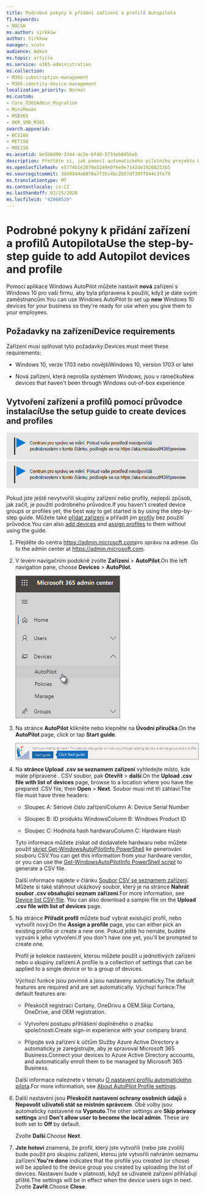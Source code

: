 ```yaml
---
title: Podrobné pokyny k přidání zařízení a profilů Autopilota
f1.keywords:
- NOCSH
ms.author: sirkkuw
author: Sirkkuw
manager: scotv
audience: Admin
ms.topic: article
ms.service: o365-administration
ms.collection:
- M365-subscription-management
- M365-identity-device-management
localization_priority: Normal
ms.custom:
- Core_O365Admin_Migration
- MiniMaven
- MSB365
- OKR_SMB_M365
search.appverid:
- BCS160
- MET150
- MOE150
ms.assetid: be5b6d90-3344-4c5e-bf40-5733eb845beb
description: Přečtěte si, jak pomocí automatického pilotního projektu Windows nastavit nová zařízení s Windows 10 pro vaši firmu.
ms.openlocfilehash: e5774b1e2079a5249e0f6e9e7142de19268253b5
ms.sourcegitcommit: 3dd9944a6070a7f35c4bc2b57df397f844c3fe79
ms.translationtype: MT
ms.contentlocale: cs-CZ
ms.lasthandoff: 02/15/2020
ms.locfileid: "42068519"
---
```

# <a name="use-the-step-by-step-guide-to-add-autopilot-devices-and-profile"></a><span data-ttu-id="c6b32-103">Podrobné pokyny k přidání zařízení a profilů Autopilota</span><span class="sxs-lookup"><span data-stu-id="c6b32-103">Use the step-by-step guide to add Autopilot devices and profile</span></span>

<span data-ttu-id="c6b32-104">Pomocí aplikace Windows AutoPilot můžete nastavit **nová** zařízení s Windows 10 pro vaši firmu, aby byla připravena k použití, když je dáte svým zaměstnancům.</span><span class="sxs-lookup"><span data-stu-id="c6b32-104">You can use Windows AutoPilot to set up **new** Windows 10 devices for your business so they're ready for use when you give them to your employees.</span></span>
  
## <a name="device-requirements"></a><span data-ttu-id="c6b32-105">Požadavky na zařízení</span><span class="sxs-lookup"><span data-stu-id="c6b32-105">Device requirements</span></span>

<span data-ttu-id="c6b32-106">Zařízení musí splňovat tyto požadavky:</span><span class="sxs-lookup"><span data-stu-id="c6b32-106">Devices must meet these requirements:</span></span>
  
- <span data-ttu-id="c6b32-107">Windows 10, verze 1703 nebo novější</span><span class="sxs-lookup"><span data-stu-id="c6b32-107">Windows 10, version 1703 or later</span></span>
    
- <span data-ttu-id="c6b32-108">Nová zařízení, která neprošla systémem Windows, jsou v rámečku</span><span class="sxs-lookup"><span data-stu-id="c6b32-108">New devices that haven't been through Windows out-of-box experience</span></span>
    
## <a name="use-the-setup-guide-to-create-devices-and-profiles"></a><span data-ttu-id="c6b32-109">Vytvoření zařízení a profilů pomocí průvodce instalací</span><span class="sxs-lookup"><span data-stu-id="c6b32-109">Use the setup guide to create devices and profiles</span></span>

<span data-ttu-id="c6b32-110">[![Popis s informacemi o tom, jak se mění centrum pro správu. Další podrobnosti najdete na aka.ms/aboutM365preview.](../media/m365admincenterchanging.png)](https://docs.microsoft.com/office365/admin/microsoft-365-admin-center-preview)</span><span class="sxs-lookup"><span data-stu-id="c6b32-110">[![Label to let you know the admin center is changing and you can find more details at aka.ms/aboutM365preview.](../media/m365admincenterchanging.png)](https://docs.microsoft.com/office365/admin/microsoft-365-admin-center-preview)</span></span>

<span data-ttu-id="c6b32-111">Pokud jste ještě nevytvořili skupiny zařízení nebo profily, nejlepší způsob, jak začít, je použití podrobného průvodce.</span><span class="sxs-lookup"><span data-stu-id="c6b32-111">If you haven't created device groups or profiles yet, the best way to get started is by using the step-by-step guide.</span></span> <span data-ttu-id="c6b32-112">Můžete také [přidat zařízení](create-and-edit-autopilot-devices.md) a přiřadit jim [profily](create-and-edit-autopilot-profiles.md) bez použití průvodce.</span><span class="sxs-lookup"><span data-stu-id="c6b32-112">You can also [add devices](create-and-edit-autopilot-devices.md) and [assign profiles](create-and-edit-autopilot-profiles.md) to them without using the guide.</span></span> 
  
1. <span data-ttu-id="c6b32-113">Přejděte do centra <a href="https://go.microsoft.com/fwlink/p/?linkid=837890" target="_blank">https://admin.microsoft.com</a>pro správu na adrese .</span><span class="sxs-lookup"><span data-stu-id="c6b32-113">Go to the admin center at <a href="https://go.microsoft.com/fwlink/p/?linkid=837890" target="_blank">https://admin.microsoft.com</a>.</span></span>

2. <span data-ttu-id="c6b32-114">V levém navigačním podokně zvolte **Zařízení** \> **AutoPilot**.</span><span class="sxs-lookup"><span data-stu-id="c6b32-114">On the left navigation pane, choose **Devices** \> **AutoPilot**.</span></span>

    ![V Centru pro správu zvolte zařízení a pak AutoPilot.](../media/AutoPilot.png)
  
2. <span data-ttu-id="c6b32-116">Na stránce **AutoPilot** klikněte nebo klepněte na **Úvodní příručka**.</span><span class="sxs-lookup"><span data-stu-id="c6b32-116">On the **AutoPilot** page, click or tap **Start guide**.</span></span>
    
    ![Click Start guide for step-by-step instructions for Autopilot.](../media/31662655-d1e6-437d-87ea-c0dec5da56f7.png)
  
3. <span data-ttu-id="c6b32-118">Na **stránce Upload .csv se seznamem zařízení** vyhledejte místo, kde máte připravené . CSV soubor, pak **Otevřít** \> **další**.</span><span class="sxs-lookup"><span data-stu-id="c6b32-118">On the **Upload .csv file with list of devices** page, browse to a location where you have the prepared .CSV file, then **Open** \> **Next**.</span></span> <span data-ttu-id="c6b32-119">Soubor musí mít tři záhlaví:</span><span class="sxs-lookup"><span data-stu-id="c6b32-119">The file must have three headers:</span></span>
    
    - <span data-ttu-id="c6b32-120">Sloupec A: Sériové číslo zařízení</span><span class="sxs-lookup"><span data-stu-id="c6b32-120">Column A: Device Serial Number</span></span>
    
    - <span data-ttu-id="c6b32-121">Sloupec B: ID produktu Windows</span><span class="sxs-lookup"><span data-stu-id="c6b32-121">Column B: Windows Product ID</span></span>
    
    - <span data-ttu-id="c6b32-122">Sloupec C: Hodnota hash hardwaru</span><span class="sxs-lookup"><span data-stu-id="c6b32-122">Column C: Hardware Hash</span></span>
    
    <span data-ttu-id="c6b32-123">Tyto informace můžete získat od dodavatele hardwaru nebo můžete použít [skript Get-WindowsAutoPilotInfo PowerShell](https://www.powershellgallery.com/packages/Get-WindowsAutoPilotInfo) ke generování souboru CSV.</span><span class="sxs-lookup"><span data-stu-id="c6b32-123">You can get this information from your hardware vendor, or you can use the [Get-WindowsAutoPilotInfo PowerShell script](https://www.powershellgallery.com/packages/Get-WindowsAutoPilotInfo) to generate a CSV file.</span></span> 
    
    <span data-ttu-id="c6b32-p103">Další informace najdete v článku [Soubor CSV se seznamem zařízení](https://support.office.com/article/932e3676-2491-49f0-9177-d893d2f5276e). Můžete si také stáhnout ukázkový soubor, který je na stránce **Nahrát soubor .csv obsahující seznam zařízení**.</span><span class="sxs-lookup"><span data-stu-id="c6b32-p103">For more information, see [Device list CSV-file](https://support.office.com/article/932e3676-2491-49f0-9177-d893d2f5276e). You can also download a sample file on the **Upload .csv file with list of devices** page.</span></span> 
    
4. <span data-ttu-id="c6b32-126">Na stránce **Přiřadit profil** můžete buď vybrat existující profil, nebo vytvořit nový.</span><span class="sxs-lookup"><span data-stu-id="c6b32-126">On the **Assign a profile** page, you can either pick an existing profile or create a new one.</span></span> <span data-ttu-id="c6b32-127">Pokud ještě ho nemáte, budete vyzváni k jeho vytvoření.</span><span class="sxs-lookup"><span data-stu-id="c6b32-127">If you don't have one yet, you'll be prompted to create one.</span></span> 
    
    <span data-ttu-id="c6b32-128">Profil je kolekce nastavení, kterou můžete použít u jednotlivých zařízení nebo u skupiny zařízení.</span><span class="sxs-lookup"><span data-stu-id="c6b32-128">A profile is a collection of settings that can be applied to a single device or to a group of devices.</span></span>
    
    <span data-ttu-id="c6b32-129">Výchozí funkce jsou povinné a jsou nastaveny automaticky.</span><span class="sxs-lookup"><span data-stu-id="c6b32-129">The default features are required and are set automatically.</span></span> <span data-ttu-id="c6b32-130">Výchozí funkce:</span><span class="sxs-lookup"><span data-stu-id="c6b32-130">The default features are:</span></span>
    
    - <span data-ttu-id="c6b32-131">Přeskočit registraci Cortany, OneDrivu a OEM.</span><span class="sxs-lookup"><span data-stu-id="c6b32-131">Skip Cortana, OneDrive, and OEM registration.</span></span>
    
    - <span data-ttu-id="c6b32-132">Vytvoření postupu přihlášení doplněného o značku společnosti.</span><span class="sxs-lookup"><span data-stu-id="c6b32-132">Create sign-in experience with your company brand.</span></span>
    
    - <span data-ttu-id="c6b32-133">Připojte svá zařízení k účtům Služby Azure Active Directory a automaticky je zaregistrujte, aby je spravoval Microsoft 365 Business.</span><span class="sxs-lookup"><span data-stu-id="c6b32-133">Connect your devices to Azure Active Directory accounts, and automatically enroll them to be managed by Microsoft 365 Business.</span></span>
    
    <span data-ttu-id="c6b32-134">Další informace naleznete v tématu [O nastavení profilu automatického pilota](autopilot-profile-settings.md).</span><span class="sxs-lookup"><span data-stu-id="c6b32-134">For more information, see [About AutoPilot Profile settings](autopilot-profile-settings.md).</span></span> 
    
5. <span data-ttu-id="c6b32-135">Další nastavení jsou **Přeskočit nastavení ochrany osobních údajů** a **Nepovolit uživateli stát se místním správcem**. Obě volby jsou automaticky nastavené na **Vypnuto**.</span><span class="sxs-lookup"><span data-stu-id="c6b32-135">The other settings are **Skip privacy settings** and **Don't allow user to become the local admin**. These are both set to **Off** by default.</span></span> 
    
    <span data-ttu-id="c6b32-136">Zvolte **Další**.</span><span class="sxs-lookup"><span data-stu-id="c6b32-136">Choose **Next**.</span></span>
    
6. <span data-ttu-id="c6b32-137">**Jste hotovi** znamená, že profil, který jste vytvořili (nebo jste zvolili) bude použit pro skupinu zařízení, kterou jste vytvořili nahráním seznamu zařízení.</span><span class="sxs-lookup"><span data-stu-id="c6b32-137">**You're done** indicates that the profile you created (or chose) will be applied to the device group you created by uploading the list of devices.</span></span> <span data-ttu-id="c6b32-138">Nastavení bude v platnosti, když se uživatelé zařízení přihlašují příště.</span><span class="sxs-lookup"><span data-stu-id="c6b32-138">The settings will be in effect when the device users sign in next.</span></span> <span data-ttu-id="c6b32-139">Zvolte **Zavřít**.</span><span class="sxs-lookup"><span data-stu-id="c6b32-139">Choose **Close**.</span></span>
    
